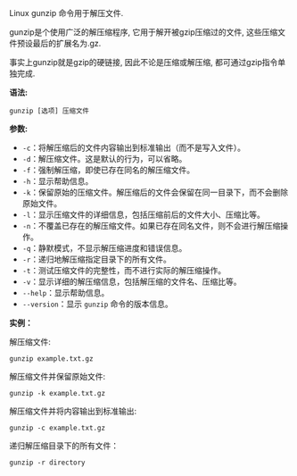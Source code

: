 Linux gunzip 命令用于解压文件.

gunzip是个使用广泛的解压缩程序, 它用于解开被gzip压缩过的文件, 这些压缩文件预设最后的扩展名为.gz.

事实上gunzip就是gzip的硬链接, 因此不论是压缩或解压缩, 都可通过gzip指令单独完成.

**语法:**

```
gunzip [选项] 压缩文件
```

**参数:**

- `-c`：将解压缩后的文件内容输出到标准输出（而不是写入文件）。
- `-d`：解压缩文件。这是默认的行为，可以省略。
- `-f`：强制解压缩，即使已存在同名的解压缩文件。
- `-h`：显示帮助信息。
- `-k`：保留原始的压缩文件。解压缩后的文件会保留在同一目录下，而不会删除原始文件。
- `-l`：显示压缩文件的详细信息，包括压缩前后的文件大小、压缩比等。
- `-n`：不覆盖已存在的解压缩文件。如果已存在同名文件，则不会进行解压缩操作。
- `-q`：静默模式，不显示解压缩进度和错误信息。
- `-r`：递归地解压缩指定目录下的所有文件。
- `-t`：测试压缩文件的完整性，而不进行实际的解压缩操作。
- `-v`：显示详细的解压缩信息，包括解压缩的文件名、压缩比等。
- `--help`：显示帮助信息。
- `--version`：显示 `gunzip` 命令的版本信息。

**实例：**

解压缩文件:

```
gunzip example.txt.gz
```

解压缩文件并保留原始文件:

```
gunzip -k example.txt.gz
```

解压缩文件并将内容输出到标准输出:

```
gunzip -c example.txt.gz
```

递归解压缩目录下的所有文件：

```
gunzip -r directory
```









